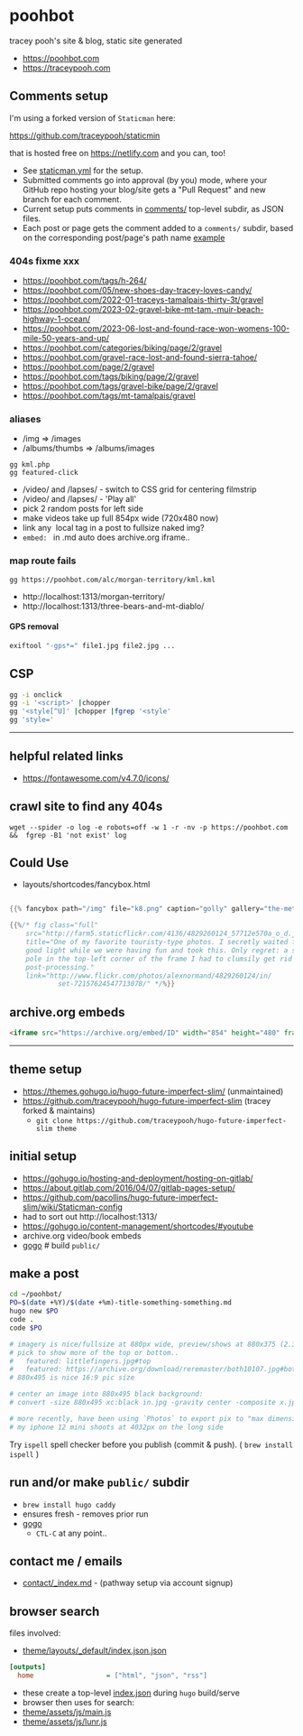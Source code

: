 # poohbot
tracey pooh's site & blog, static site generated

- https://poohbot.com
- https://traceypooh.com


## Comments setup
I'm using a forked version of `Staticman` here:

https://github.com/traceypooh/staticmin

that is hosted free on https://netlify.com
and you can, too!

- See [staticman.yml](staticman.yml) for the setup.
- Submitted comments go into approval (by you) mode, where your GitHub repo hosting your blog/site gets a "Pull Request" and new branch for each comment.
- Current setup puts comments in [comments/](comments/) top-level subdir, as JSON files.
- Each post or page gets the comment added to a `comments/` subdir, based on the corresponding post/page's path name [example](comments/about)


### 404s fixme xxx
- https://poohbot.com/tags/h-264/
- https://poohbot.com/05/new-shoes-day-tracey-loves-candy/
- https://poohbot.com/2022-01-traceys-tamalpais-thirty-3t/gravel
- https://poohbot.com/2023-02-gravel-bike-mt-tam.-muir-beach-highway-1-ocean/
- https://poohbot.com/2023-06-lost-and-found-race-won-womens-100-mile-50-years-and-up/
- https://poohbot.com/categories/biking/page/2/gravel
- https://poohbot.com/gravel-race-lost-and-found-sierra-tahoe/
- https://poohbot.com/page/2/gravel
- https://poohbot.com/tags/biking/page/2/gravel
- https://poohbot.com/tags/gravel-bike/page/2/gravel
- https://poohbot.com/tags/mt-tamalpais/gravel

### aliases
- /img           => /images
- /albums/thumbs => /albums/images
```
gg kml.php
gg featured-click
```
- /video/ and /lapses/ - switch to CSS grid for centering filmstrip
- /video/ and /lapses/ - 'Play all'
- pick 2 random posts for left side
- make videos take up full 854px wide (720x480 now)
- link any <img> local tag in a post to fullsize naked img?
- `embed: ` in .md auto does archive.org iframe..

### map route fails
```
gg https://poohbot.com/alc/morgan-territory/kml.kml
```
- http://localhost:1313/morgan-territory/
- http://localhost:1313/three-bears-and-mt-diablo/


#### GPS removal
```sh
exiftool "-gps*=" file1.jpg file2.jpg ...
```

## CSP
```sh
gg -i onclick
gg -i '<script>' |chopper
gg '<style[^U]' |chopper |fgrep '<style'
gg 'style='
```

---


## helpful related links
- https://fontawesome.com/v4.7.0/icons/

## crawl site to find any 404s
`wget --spider -o log -e robots=off -w 1 -r -nv -p https://poohbot.com  &&  fgrep -B1 'not exist' log`


## Could Use
- layouts/shortcodes/fancybox.html
```go

{{% fancybox path="/img" file="k8.png" caption="golly" gallery="the-met" %}}

{{%/* fig class="full"
    src="http://farm5.staticflickr.com/4136/4829260124_57712e570a_o_d.jpg"
    title="One of my favorite touristy-type photos. I secretly waited for the
    good light while we were having fun and took this. Only regret: a stupid
    pole in the top-left corner of the frame I had to clumsily get rid of at
    post-processing."
    link="http://www.flickr.com/photos/alexnormand/4829260124/in/
            set-72157624547713078/" */%}}
```

## archive.org embeds
```html
<iframe src="https://archive.org/embed/ID" width="854" height="480" frameborder="0" webkitallowfullscreen="true" mozallowfullscreen="true" allowfullscreen></iframe>
```

---

## theme setup
- https://themes.gohugo.io/hugo-future-imperfect-slim/ (unmaintained)
- https://github.com/traceypooh/hugo-future-imperfect-slim (tracey forked & maintains)
  - `git clone https://github.com/traceypooh/hugo-future-imperfect-slim theme`


## initial setup
- https://gohugo.io/hosting-and-deployment/hosting-on-gitlab/
- https://about.gitlab.com/2016/04/07/gitlab-pages-setup/
- https://github.com/pacollins/hugo-future-imperfect-slim/wiki/Staticman-config
- had to sort out http://localhost:1313/
- https://gohugo.io/content-management/shortcodes/#youtube
- archive.org video/book embeds
- [gogo](gogo) # build `public/`


## make a post
```bash
cd ~/poohbot/
PO=$(date +%Y)/$(date +%m)-title-something-something.md
hugo new $PO
code .
code $PO

# imagery is nice/fullsize at 880px wide, preview/shows at 880x375 (2.35:1) where you can
# pick to show more of the top or bottom..
#   featured: littlefingers.jpg#top
#   featured: https://archive.org/download/reremaster/both10107.jpg#bottom
# 880x495 is nice 16:9 pic size

# center an image into 880x495 black background:
# convert -size 880x495 xc:black in.jpg -gravity center -composite x.jpg; identify x.jpg; open x.jpg

# more recently, have been using `Photos` to export pix to "max dimension" of 2016px, since
# my iphone 12 mini shoots at 4032px on the long side
```

Try `ispell` spell checker before you publish (commit & push).  ( `brew install ispell` )


## run and/or make `public/` subdir
- `brew install hugo caddy`
- ensures fresh - removes prior run
- [gogo](gogo)
  - `CTL-C` at any point..



## contact me / emails
- [contact/_index.md](contact/_index.md) - (pathway setup via account signup)


## browser search
files involved:
- [theme/layouts/_default/index.json.json](https://github.com/traceypooh/hugo-future-imperfect-slim/tree/master/layouts/_default/index.json.json)
```ini
[outputs]
  home                  = ["html", "json", "rss"]
```
- these create a top-level [index.json](https://poohbot.com/index.json) during `hugo` build/serve
- browser then uses for search:
- [theme/assets/js/main.js](https://github.com/traceypooh/hugo-future-imperfect-slim/tree/master//assets/js/main.js)
- [theme/assets/js/lunr.js](https://github.com/traceypooh/hugo-future-imperfect-slim/tree/master/assets/js/lunr.js)
